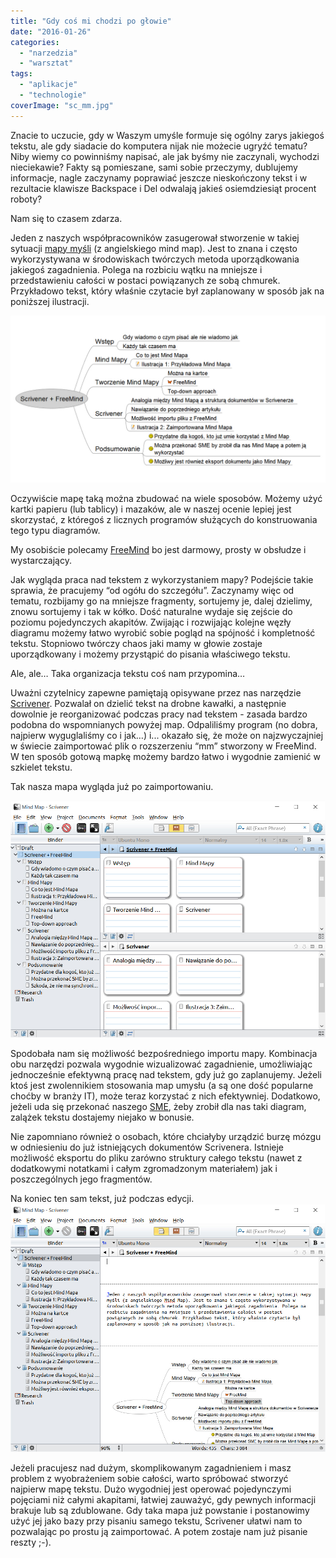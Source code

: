 ```yaml
---
title: "Gdy coś mi chodzi po głowie"
date: "2016-01-26"
categories:
  - "narzedzia"
  - "warsztat"
tags:
  - "aplikacje"
  - "technologie"
coverImage: "sc_mm.jpg"
---
```


Znacie to uczucie, gdy w Waszym umyśle formuje się ogólny zarys jakiegoś tekstu, ale gdy siadacie do komputera nijak nie możecie ugryźć tematu? Niby wiemy co powinniśmy napisać, ale jak byśmy nie zaczynali, wychodzi nieciekawie? Fakty są pomieszane, sami sobie przeczymy, dublujemy informacje, nagle zaczynamy poprawiać jeszcze nieskończony tekst i w rezultacie klawisze Backspace i Del odwalają jakieś osiemdziesiąt procent roboty?

Nam się to czasem zdarza.

Jeden z naszych współpracowników zasugerował stworzenie w takiej sytuacji [mapy myśli](https://pl.wikipedia.org/wiki/Mapa_my%C5%9Bli) (z angielskiego mind map). Jest to znana i często wykorzystywana w środowiskach twórczych metoda uporządkowania jakiegoś zagadnienia. Polega na rozbiciu wątku na mniejsze i przedstawieniu całości w postaci powiązanych ze sobą chmurek. Przykładowo tekst, który właśnie czytacie był zaplanowany w sposób jak na poniższej ilustracji.

![mm1](images/mm1.jpg)

Oczywiście mapę taką można zbudować na wiele sposobów. Możemy użyć kartki papieru (lub tablicy) i mazaków, ale w naszej ocenie lepiej jest skorzystać, z któregoś z licznych programów służących do konstruowania tego typu diagramów.

My osobiście polecamy [FreeMind](http://freemind.sourceforge.net/) bo jest darmowy, prosty w obsłudze i wystarczający.

Jak wygląda praca nad tekstem z wykorzystaniem mapy? Podejście takie sprawia, że pracujemy “od ogółu do szczegółu”. Zaczynamy więc od tematu, rozbijamy go na mniejsze fragmenty, sortujemy je, dalej dzielimy, znowu sortujemy i tak w kółko. Dość naturalne wydaje się zejście do poziomu pojedynczych akapitów. Zwijając i rozwijając kolejne węzły diagramu możemy łatwo wyrobić sobie pogląd na spójność i kompletność tekstu. Stopniowo twórczy chaos jaki mamy w głowie zostaje uporządkowany i możemy przystąpić do pisania właściwego tekstu.

Ale, ale… Taka organizacja tekstu coś nam przypomina…

Uważni czytelnicy zapewne pamiętają opisywane przez nas narzędzie [Scrivener](http://techwriter.pl/scrivener-opis-narzedzia/). Pozwalał on dzielić tekst na drobne kawałki, a następnie dowolnie je reorganizować podczas pracy nad tekstem - zasada bardzo podobna do wspomnianych powyżej map. Odpaliliśmy program (no dobra, najpierw wyguglaliśmy co i jak…) i... okazało się, że może on najzwyczajniej w świecie zaimportować plik o rozszerzeniu “mm” stworzony w FreeMind. W ten sposób gotową mapkę możemy bardzo łatwo i wygodnie zamienić w szkielet tekstu.

Tak nasza mapa wygląda już po zaimportowaniu.

![mm2](images/mm2.jpg)

Spodobała nam się możliwość bezpośredniego importu mapy. Kombinacja obu narzędzi pozwala wygodnie wizualizować zagadnienie, umożliwiając jednocześnie efektywną pracę nad tekstem, gdy już go zaplanujemy. Jeżeli ktoś jest zwolennikiem stosowania map umysłu (a są one dość popularne choćby w branży IT), może teraz korzystać z nich efektywniej. Dodatkowo, jeżeli uda się przekonać naszego [SME](http://techwriter.pl/kim-jest-sme/), żeby zrobił dla nas taki diagram, zalążek tekstu dostajemy niejako w bonusie.

Nie zapomniano również o osobach, które chciałyby urządzić burzę mózgu w odniesieniu do już istniejących dokumentów Scrivenera. Istnieje możliwość eksportu do pliku zarówno struktury całego tekstu (nawet z dodatkowymi notatkami i całym zgromadzonym materiałem) jak i poszczególnych jego fragmentów.

Na koniec ten sam tekst, już podczas edycji.![mm3](images/mm3.jpg)

Jeżeli pracujesz nad dużym, skomplikowanym zagadnieniem i masz problem z wyobrażeniem sobie całości, warto spróbować stworzyć najpierw mapę tekstu. Dużo wygodniej jest operować pojedynczymi pojęciami niż całymi akapitami, łatwiej zauważyć, gdy pewnych informacji brakuje lub są zdublowane. Gdy taka mapa już powstanie i postanowimy użyć jej jako bazy przy pisaniu samego tekstu, Scrivener ułatwi nam to pozwalając po prostu ją zaimportować. A potem zostaje nam już pisanie reszty ;-).
